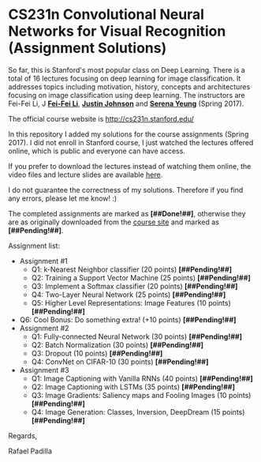 CS231n Convolutional Neural Networks for Visual Recognition (Assignment Solutions)
===========

So far, this is Stanford's most popular class on Deep Learning. There is a total of 16 lectures focusing on deep learning for image classification. It addresses topics including motivation, history, concepts and architectures focusing on image classification using deep learning. The instructors are Fei-Fei Li, J [**Fei-Fei Li**](http://vision.stanford.edu/feifeili/), [**Justin Johnson**](http://cs.stanford.edu/people/jcjohns/) and [**Serena Yeung**](http://ai.stanford.edu/~syyeung/) (Spring 2017).

The official course website is http://cs231n.stanford.edu/

In this repository I added my solutions for the course assignments (Spring 2017). I did not enroll in Stanford course, I just watched the lectures offered online, which is public and everyone can have access.

If you prefer to download the lectures instead of watching them online, the video files and lecture slides are available [here](https://drive.google.com/drive/folders/0B-BNKfjyEnVAMXAxdU85VG56Zjg).

I do not guarantee the correctness of my solutions. Therefore if you find any errors, please let me know! :) 

The completed assignments are marked as **[##Done!##]**, otherwise they are as originally downloaded from the [course site](http://cs231n.stanford.edu/) and marked as **[##Pending!##]**.

Assignment list:

 * Assignment #1
 	* Q1: k-Nearest Neighbor classifier (20 points) **[##Pending!##]**
 	* Q2: Training a Support Vector Machine (25 points) **[##Pending!##]**
 	* Q3: Implement a Softmax classifier (20 points) **[##Pending!##]**
 	* Q4: Two-Layer Neural Network (25 points) **[##Pending!##]**
 	* Q5: Higher Level Representations: Image Features (10 points) **[##Pending!##]**
  * Q6: Cool Bonus: Do something extra! (+10 points) **[##Pending!##]**
 * Assignment #2
 	* Q1: Fully-connected Neural Network (30 points) **[##Pending!##]**
 	* Q2: Batch Normalization (30 points) **[##Pending!##]**
 	* Q3: Dropout (10 points) **[##Pending!##]**
 	* Q4: ConvNet on CIFAR-10 (30 points) **[##Pending!##]**
 * Assignment #3
 	* Q1: Image Captioning with Vanilla RNNs (40 points) **[##Pending!##]**
 	* Q2: Image Captioning with LSTMs (35 points) **[##Pending!##]**
 	* Q3: Image Gradients: Saliency maps and Fooling Images (10 points) **[##Pending!##]**
 	* Q4: Image Generation: Classes, Inversion, DeepDream (15 points) **[##Pending!##]**
  
  Regards,
  
  Rafael Padilla
